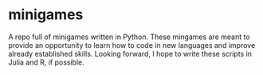 # minigames
A repo full of minigames written in Python. These mingames are meant to provide an opportunity to learn how to code in new languages and improve already established skills. Looking forward, I hope to write these scripts in Julia and R, if possible.
